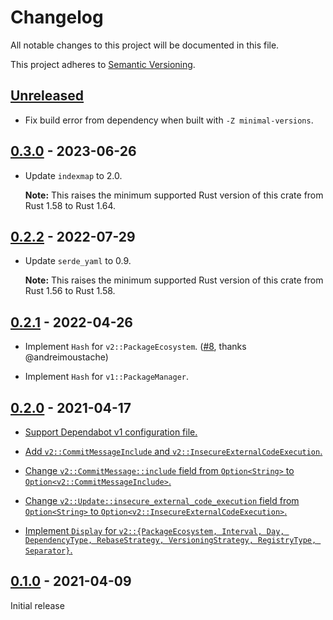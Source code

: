 # Changelog

All notable changes to this project will be documented in this file.

This project adheres to [Semantic Versioning](https://semver.org).

<!--
Note: In this file, do not use the hard wrap in the middle of a sentence for compatibility with GitHub comment style markdown rendering.
-->

## [Unreleased]

- Fix build error from dependency when built with `-Z minimal-versions`.

## [0.3.0] - 2023-06-26

- Update `indexmap` to 2.0.

  **Note:** This raises the minimum supported Rust version of this crate from Rust 1.58 to Rust 1.64.

## [0.2.2] - 2022-07-29

- Update `serde_yaml` to 0.9.

  **Note:** This raises the minimum supported Rust version of this crate from Rust 1.56 to Rust 1.58.

## [0.2.1] - 2022-04-26

- Implement `Hash` for `v2::PackageEcosystem`. ([#8](https://github.com/taiki-e/dependabot-config/pull/8), thanks @andreimoustache)

- Implement `Hash` for `v1::PackageManager`.

## [0.2.0] - 2021-04-17

- [Support Dependabot v1 configuration file.](https://github.com/taiki-e/dependabot-config/pull/3)

- [Add `v2::CommitMessageInclude` and `v2::InsecureExternalCodeExecution`.](https://github.com/taiki-e/dependabot-config/pull/3)

- [Change `v2::CommitMessage::include` field from `Option<String>` to `Option<v2::CommitMessageInclude>`.](https://github.com/taiki-e/dependabot-config/pull/3)

- [Change `v2::Update::insecure_external_code_execution` field from `Option<String>` to `Option<v2::InsecureExternalCodeExecution>`.](https://github.com/taiki-e/dependabot-config/pull/3)

- [Implement `Display` for `v2::{PackageEcosystem, Interval, Day, DependencyType, RebaseStrategy, VersioningStrategy, RegistryType, Separator}`.](https://github.com/taiki-e/dependabot-config/pull/3)

## [0.1.0] - 2021-04-09

Initial release

[Unreleased]: https://github.com/taiki-e/dependabot-config/compare/v0.3.0...HEAD
[0.3.0]: https://github.com/taiki-e/dependabot-config/compare/v0.2.2...v0.3.0
[0.2.2]: https://github.com/taiki-e/dependabot-config/compare/v0.2.1...v0.2.2
[0.2.1]: https://github.com/taiki-e/dependabot-config/compare/v0.2.0...v0.2.1
[0.2.0]: https://github.com/taiki-e/dependabot-config/compare/v0.1.0...v0.2.0
[0.1.0]: https://github.com/taiki-e/dependabot-config/releases/tag/v0.1.0
